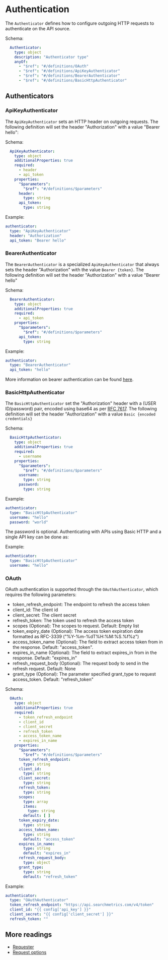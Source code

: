 # Authentication

The `Authenticator` defines how to configure outgoing HTTP requests to authenticate on the API source.

Schema:

```yaml
  Authenticator:
    type: object
    description: "Authenticator type"
    anyOf:
      - "$ref": "#/definitions/OAuth"
      - "$ref": "#/definitions/ApiKeyAuthenticator"
      - "$ref": "#/definitions/BearerAuthenticator"
      - "$ref": "#/definitions/BasicHttpAuthenticator"
```

## Authenticators

### ApiKeyAuthenticator

The `ApiKeyAuthenticator` sets an HTTP header on outgoing requests.
The following definition will set the header "Authorization" with a value "Bearer hello":

Schema:

```yaml
  ApiKeyAuthenticator:
    type: object
    additionalProperties: true
    required:
      - header
      - api_token
    properties:
      "$parameters":
        "$ref": "#/definitions/$parameters"
      header:
        type: string
      api_token:
        type: string
```

Example:

```yaml
authenticator:
  type: "ApiKeyAuthenticator"
  header: "Authorization"
  api_token: "Bearer hello"
```

### BearerAuthenticator

The `BearerAuthenticator` is a specialized `ApiKeyAuthenticator` that always sets the header "Authorization" with the value `Bearer {token}`.
The following definition will set the header "Authorization" with a value "Bearer hello"

Schema:

```yaml
  BearerAuthenticator:
    type: object
    additionalProperties: true
    required:
      - api_token
    properties:
      "$parameters":
        "$ref": "#/definitions/$parameters"
      api_token:
        type: string
```

Example:

```yaml
authenticator:
  type: "BearerAuthenticator"
  api_token: "hello"
```

More information on bearer authentication can be found [here](https://swagger.io/docs/specification/authentication/bearer-authentication/).

### BasicHttpAuthenticator

The `BasicHttpAuthenticator` set the "Authorization" header with a (USER ID/password) pair, encoded using base64 as per [RFC 7617](https://developer.mozilla.org/en-US/docs/Web/HTTP/Authentication#basic_authentication_scheme).
The following definition will set the header "Authorization" with a value `Basic {encoded credentials}`

Schema:

```yaml
  BasicHttpAuthenticator:
    type: object
    additionalProperties: true
    required:
      - username
    properties:
      "$parameters":
        "$ref": "#/definitions/$parameters"
      username:
        type: string
      password:
        type: string
```

Example:

```yaml
authenticator:
  type: "BasicHttpAuthenticator"
  username: "hello"
  password: "world"
```

The password is optional. Authenticating with APIs using Basic HTTP and a single API key can be done as:

Example:

```yaml
authenticator:
  type: "BasicHttpAuthenticator"
  username: "hello"
```

### OAuth

OAuth authentication is supported through the `OAuthAuthenticator`, which requires the following parameters:

- token_refresh_endpoint: The endpoint to refresh the access token
- client_id: The client id
- client_secret: The client secret
- refresh_token: The token used to refresh the access token
- scopes (Optional): The scopes to request. Default: Empty list
- token_expiry_date (Optional): The access token expiration date formatted as RFC-3339 ("%Y-%m-%dT%H:%M:%S.%f%z")
- access_token_name (Optional): The field to extract access token from in the response. Default: "access_token".
- expires_in_name (Optional): The field to extract expires_in from in the response. Default: "expires_in"
- refresh_request_body (Optional): The request body to send in the refresh request. Default: None
- grant_type (Optional): The parameter specified grant_type to request access_token. Default: "refresh_token"

Schema:

```yaml
  OAuth:
    type: object
    additionalProperties: true
    required:
      - token_refresh_endpoint
      - client_id
      - client_secret
      - refresh_token
      - access_token_name
      - expires_in_name
    properties:
      "$parameters":
        "$ref": "#/definitions/$parameters"
      token_refresh_endpoint:
        type: string
      client_id:
        type: string
      client_secret:
        type: string
      refresh_token:
        type: string
      scopes:
        type: array
        items:
          type: string
        default: [ ]
      token_expiry_date:
        type: string
      access_token_name:
        type: string
        default: "access_token"
      expires_in_name:
        type: string
        default: "expires_in"
      refresh_request_body:
        type: object
      grant_type:
        type: string
        default: "refresh_token"
```

Example:

```yaml
authenticator:
  type: "OAuthAuthenticator"
  token_refresh_endpoint: "https://api.searchmetrics.com/v4/token"
  client_id: "{{ config['api_key'] }}"
  client_secret: "{{ config['client_secret'] }}"
  refresh_token: ""
```

## More readings

- [Requester](./requester.md)
- [Request options](./request-options.md)
